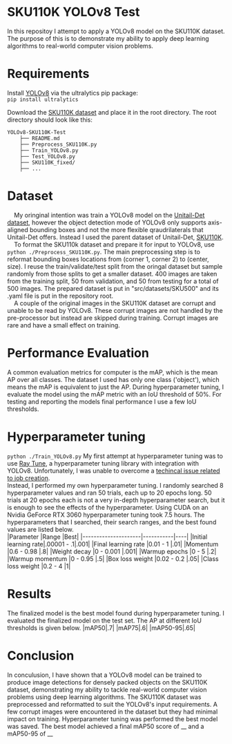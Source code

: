 # SKU110K YOLOv8 Test #
In this repositoy I attempt to apply a YOLOv8 model on the SKU110K dataset. The purpose of this is to demonstrate my ability to apply deep learning algorithms to real-world computer vision problems.

# Requirements #
Install [YOLOv8](https://github.com/ultralytics/ultralytics) via the ultralytics pip package:  
`pip install ultralytics`  

Download the [SKU110K dataset](https://github.com/eg4000/SKU110K_CVPR19 ) and place it in the root directory. The root directory should look like this:  
```
YOLOv8-SKU110K-Test  
    ├── README.md  
    ├── Preprocess_SKU110K.py
    ├── Train_YOLOv8.py
    ├── Test_YOLOv8.py
    ├── SKU110K_fixed/
    ├── ...
```

# Dataset #
&nbsp;&nbsp;&nbsp;&nbsp;My oringinal intention was train a YOLOv8 model on the [Unitail-Det dataset](https://unitedretail.github.io/Unitail-Det/), however the object detection mode of YOLOv8 only supports axis-aligned bounding boxes and not the more flexible qraudrilaterals that Unitail-Det offers. Instead I used the parent dataset of Unitail-Det, [SKU110K](https://github.com/eg4000/SKU110K_CVPR19 ).  
&nbsp;&nbsp;&nbsp;&nbsp;To format the SKU110k dataset and prepare it for input to YOLOv8, use `python ./Preprocess_SKU110K.py`. The main preprocessing step is to reformat bounding boxes locations from (corner 1, corner 2) to (center, size). I reuse the train/validate/test split from the oringal dataset but sample randomly from those splits to get a smaller dataset. 400 images are taken from the training split, 50 from validation, and 50 from testing for a total of 500 images. The prepared dataset is put in "src/datasets/SKU500" and its .yaml file is put in the repository root.  
&nbsp;&nbsp;&nbsp;&nbsp;A couple of the original images in the SKU110K dataset are corrupt and unable to be read by YOLOv8. These corrupt images are not handled by the pre-processor but instead are skipped during training. Corrupt images are rare and have a small effect on training.

# Performance Evaluation #
A common evaluation metrics for computer is the mAP, which is the mean AP over all classes. The dataset I used has only one class ('object'), which means the mAP is equivalent to just the AP. During hyperparameter tuning, I evaluate the model using the mAP metric with an IoU threshold of 50%. For testing and reporting the models final performance I use a few IoU thresholds.

# Hyperparameter tuning #
`python ./Train_YOLOv8.py`
My first attempt at hyperparameter tuning was to use [Ray Tune](https://docs.ray.io/en/latest/tune/index.html), a hyperparameter tuning library with integration with YOLOv8. Unfortunately, I was unable to overcome a [techincal issue related to job creation](https://github.com/ray-project/ray/issues/21994).  
Instead, I performed my own hyperparameter tuning. I randomly searched 8 hyperparameter values and ran 50 trials, each up to 20 epochs long. 50 trials at 20 epochs each is not a very in-depth hyperparameter search, but it is enough to see the effects of the hyperparameter. Using CUDA on an Nvidia GeForce RTX 3060 hyperparameter tuning took 7.5 hours. The hyperparameters that I searched, their search ranges, and the best found values are listed below.  
|Parameter            |Range      |Best|
|---------------------|-----------|----|
|Initial learning rate|.00001 - .1|.001|
|Final learning rate  |0.01 - 1   |.01|
|Momentum             |0.6 - 0.98 |.8|
|Weight decay         |0 - 0.001  |.001|
|Warmup epochs        |0 - 5      |.2|
|Warmup momentum      |0 - 0.95   |.5|
|Box loss weight      |0.02 - 0.2 |.05|
|Class loss weight    |0.2 - 4    |1|


# Results #
The finalized model is the best model found during hyperparameter tuning. I evaluated the finalized model on the test set. The AP at different IoU thresholds is given below.
|mAP50|.7|
|mAP75|.6|
|mAP50-95|.65|

# Conclusion #
In conculusion, I have shown that a YOLOv8 model can be trained to produce image detections for densely packed objects on the SKU110K dataset, demonstrating my ability to tackle real-world computer vision problems using deep learning algorithms. The SKU110K dataset was preprocessed and reformatted to suit the YOLOv8's input requirements. A few corrupt images were encountered in the dataset but they had minimal impact on training. Hyperparameter tuning was performed the best model was saved. The best model achieved a final mAP50 score of __ and a mAP50-95 of __

